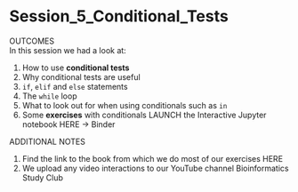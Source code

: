 # Session_5_Conditional_Tests

OUTCOMES
<br>
In this session we had a look at:

1. How to use **conditional tests**
2. Why conditional tests are useful
3. `if`, `elif` and `else` statements
4. The `while` loop
5. What to look out for when using conditionals such as `in`
6. Some **exercises** with conditionals
LAUNCH the Interactive Jupyter notebook HERE -> Binder

ADDITIONAL NOTES
1. Find the link to the book from which we do most of our exercises HERE
2. We upload any video interactions to our YouTube channel Bioinformatics Study Club


